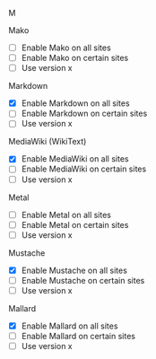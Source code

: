 M

Mako

- [ ] Enable Mako on all sites
- [ ] Enable Mako on certain sites
- [ ] Use version x

Markdown

- [x] Enable Markdown on all sites
- [ ] Enable Markdown on certain sites
- [ ] Use version x

MediaWiki (WikiText)

- [x] Enable MediaWiki on all sites
- [ ] Enable MediaWiki on certain sites
- [ ] Use version x

Metal

- [ ] Enable Metal on all sites
- [ ] Enable Metal on certain sites
- [ ] Use version x

Mustache

- [x] Enable Mustache on all sites
- [ ] Enable Mustache on certain sites
- [ ] Use version x

Mallard

- [x] Enable Mallard on all sites
- [ ] Enable Mallard on certain sites
- [ ] Use version x
